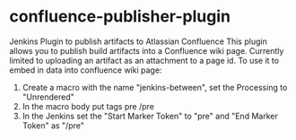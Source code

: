 # confluence-publisher-plugin
Jenkins Plugin to publish artifacts to Atlassian Confluence
This plugin allows you to publish build artifacts into a Confluence wiki page. Currently limited to uploading an artifact as an attachment to a page id.
To use it to embed in data into confluence wiki page:
1. Create a macro with the name "jenkins-between", set the Processing to "Unrendered"
2. In the macro body put tags pre /pre
3. In the Jenkins set the "Start Marker Token" to "pre" and "End Marker Token" as "/pre"
